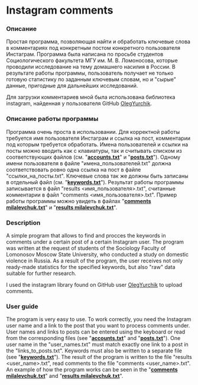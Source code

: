 # Instagram comments
### Описание
Простая программа, позволяющая найти и обработать ключевые слова в комментариях под конкретным постом конкретного пользователя Инстаграм. Программа была написана по просьбе студентов Социологического факультета МГУ им. М. В. Ломоносова, которые проводили исследование на тему домашнего насилия в России. В результате работы программы, пользователь получает не только готовую статистику по заданным ключевым словам, но и "сырые" данные, пригодные для дальнейших исследований.

Для загрузки комментариев мной была использована библиотека instagram, найденная у пользователя GitHub [OlegYurchik](https://OlegYurchik). 
### Описание работы программы
Программа очень проста в использовании. Для корректной работы требуется имя пользователя Инстаграм и ссылка на пост, комментарии под которым требуется обработать. Имена пользователей и ссылки на посты можно вводить как с клавиатуры, так и считывать списком из соответствующих файлов (см. "**[accounts.txt](accounts.txt)**" и "**[posts.txt](posts.txt)**"). Одному имени пользователя в файле "имена_пользователей.txt" должна соответствовать ровно одна ссылка на пост в файле "ссылки_на_посты.txt". Ключевые слова так же должны быть записаны в отдельный файл (см. "**[keywords.txt](keywords.txt)**"). Результат работы программы записывается в файл "results <имя_пользователя>.txt", считанные комментарии в файл "comments <имя_пользователя>.txt". Пример работы программы можно увидеть в файлах "**[comments milalevchuk.txt](comments%20milalevchuk.tx)**" и "**[results milalevchuk.txt](results%20milalevchuk.txt)**".

### Description
A simple program that allows to find and procces the keywords in comments under a certain post of a certain Instagram user. The program was written at the request of students of the Sociology Faculty of Lomonosov Moscow State University, who conducted a study on domestic violence in Russia. As a result of the program, the user receives not only ready-made statistics for the specified keywords, but also "raw" data suitable for further research.

I used the instagram library found on GitHub user [OlegYurchik](https://OlegYurchik) to upload comments.
### User guide
The program is very easy to use. To work correctly, you need the Instagram user name and a link to the post that you want to process comments under. User names and links to posts can be entered using the keyboard or read from the corresponding files (see "**[accounts.txt](accounts.txt)**" and "**[posts.txt](posts.txt)**"). One user name in the "user_names.txt" must match exactly one link to a post in the "links_to_posts.txt". Keywords must also be written to a separate file (see "**[keywords.txt](keywords.txt)**"). The result of the program is written to the file "results <user_name>.txt", read comments to the file "comments <user_name>.txt". An example of how the program works can be seen in the "**[comments milalevchuk.txt](comments%20milalevchuk.txt)**" and "**[results milalevchuk.txt](results%20milalevchuk.txt)**".
